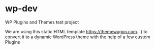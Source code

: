 # wp-dev
 WP Plugins and Themes test project

 We are using this static HTML template https://themewagon.com...) to convert it to a dynamic WordPress theme with the help of a few custom Plugins

